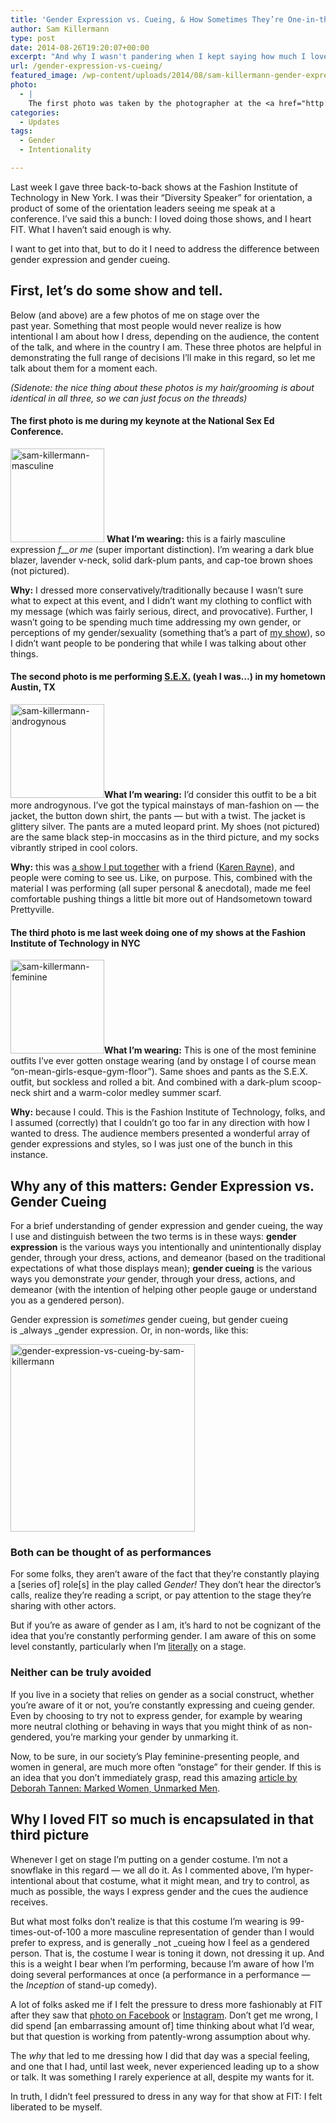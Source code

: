 ```yaml
---
title: 'Gender Expression vs. Cueing, & How Sometimes They’re One-in-the-Same'
author: Sam Killermann
type: post
date: 2014-08-26T19:20:07+00:00
excerpt: "And why I wasn't pandering when I kept saying how much I loved performing at the Fashion Institute of Technology"
url: /gender-expression-vs-cueing/
featured_image: /wp-content/uploads/2014/08/sam-killermann-gender-expression.jpg
photo:
  - |
    The first photo was taken by the photographer at the <a href="http://sexedconference.com" target="_blank">Nat'l Sex Ed Conference</a>. The second by Letitia at <a href="https://www.facebook.com/whitelightexposure" target="_blank">White Light Exposure</a>. The third was posted on <a href="http://instagram.com/fitstudentambassadors" target="_blank">FIT's Student Ambassador Instagram</a>.
categories:
  - Updates
tags:
  - Gender
  - Intentionality

---
```

Last week I gave three back-to-back shows at the Fashion Institute of Technology in New York. I was their &#8220;Diversity Speaker&#8221; for orientation, a product of some of the orientation leaders seeing me speak at a conference. I&#8217;ve said this a bunch: I loved doing those shows, and I heart FIT. What I haven&#8217;t said enough is why.

I want to get into that, but to do it I need to address the difference between gender expression and gender cueing.

## First, let&#8217;s do some show and tell.

Below (and above) are a few photos of me on stage over the past year. Something that most people would never realize is how intentional I am about how I dress, depending on the audience, the content of the talk, and where in the country I am. These three photos are helpful in demonstrating the full range of decisions I&#8217;ll make in this regard, so let me talk about them for a moment each.

_(Sidenote: the nice thing about these photos is my hair/grooming is about identical in all three, so we can just focus on the threads)_

#### The first photo is me during my keynote at the National Sex Ed Conference.

[<img class="alignright wp-image-752 size-thumbnail lazy-load" data-src="//wp-content/uploads/2014/08/sam-killermann-masculine-150x150.jpg" alt="sam-killermann-masculine" width="150" height="150" srcset="/wp-content/uploads/2014/08/sam-killermann-masculine-150x150.jpg 150w, /wp-content/uploads/2014/08/sam-killermann-masculine.jpg 300w" sizes="(max-width: 150px) 100vw, 150px" />][1] **What I&#8217;m wearing:** this is a fairly masculine expression _f__or me_ (super important distinction). I&#8217;m wearing a dark blue blazer, lavender v-neck, solid dark-plum pants, and cap-toe brown shoes (not pictured).

**Why:** I dressed more conservatively/traditionally because I wasn&#8217;t sure what to expect at this event, and I didn&#8217;t want my clothing to conflict with my message (which was fairly serious, direct, and provocative). Further, I wasn&#8217;t going to be spending much time addressing my own gender, or perceptions of my gender/sexuality (something that&#8217;s a part of <a href="http://metrosam.com" target="_blank">my show</a>), so I didn&#8217;t want people to be pondering that while I was talking about other things.

#### The second photo is me performing <a href="http://haveyouseensex.com" target="_blank">S.E.X.</a> (yeah I was&#8230;) in my hometown Austin, TX

[<img class="alignright wp-image-754 size-thumbnail lazy-load" data-src="//wp-content/uploads/2014/08/sam-killermann-androgynous-150x150.jpg" alt="sam-killermann-androgynous" width="150" height="150" srcset="/wp-content/uploads/2014/08/sam-killermann-androgynous-150x150.jpg 150w, /wp-content/uploads/2014/08/sam-killermann-androgynous.jpg 300w" sizes="(max-width: 150px) 100vw, 150px" />][2]**What I&#8217;m wearing:** I&#8217;d consider this outfit to be a bit more androgynous. I&#8217;ve got the typical mainstays of man-fashion on &#8212; the jacket, the button down shirt, the pants &#8212; but with a twist. The jacket is glittery silver. The pants are a muted leopard print. My shoes (not pictured) are the same black step-in moccasins as in the third picture, and my socks vibrantly striped in cool colors.

**Why:** this was <a title="My First Live S.E.X. Show" href="//my-sex-show/" target="_blank">a show I put together</a> with a friend (<a href="http://www.unhushed.net/about-unhushed/dr-karen-rayne/" target="_blank">Karen Rayne</a>), and people were coming to see us. Like, on purpose. This, combined with the material I was performing (all super personal & anecdotal), made me feel comfortable pushing things a little bit more out of Handsometown toward Prettyville.

#### The third photo is me last week doing one of my shows at the Fashion Institute of Technology in NYC

[<img class="alignright size-thumbnail wp-image-753 lazy-load" data-src="//wp-content/uploads/2014/08/sam-killermann-feminine-150x150.jpg" alt="sam-killermann-feminine" width="150" height="150" srcset="/wp-content/uploads/2014/08/sam-killermann-feminine-150x150.jpg 150w, /wp-content/uploads/2014/08/sam-killermann-feminine.jpg 300w" sizes="(max-width: 150px) 100vw, 150px" />][3]**What I&#8217;m wearing:** This is one of the most feminine outfits I&#8217;ve ever gotten onstage wearing (and by onstage I of course mean &#8220;on-mean-girls-esque-gym-floor&#8221;). Same shoes and pants as the S.E.X. outfit, but sockless and rolled a bit. And combined with a dark-plum scoop-neck shirt and a warm-color medley summer scarf.

**Why:** because I could. This is the Fashion Institute of Technology, folks, and I assumed (correctly) that I couldn&#8217;t go too far in any direction with how I wanted to dress. The audience members presented a wonderful array of gender expressions and styles, so I was just one of the bunch in this instance.

## Why any of this matters: Gender Expression vs. Gender Cueing

For a brief understanding of gender expression and gender cueing, the way I use and distinguish between the two terms is in these ways: **gender expression** is the various ways you intentionally and unintentionally display gender, through your dress, actions, and demeanor (based on the traditional expectations of what those displays mean); **gender cueing** is the various ways you demonstrate _your_ gender, through your dress, actions, and demeanor (with the intention of helping other people gauge or understand you as a gendered person).

Gender expression is _sometimes_ gender cueing, but gender cueing is _always _gender expression. Or, in non-words, like this:

[<img class="aligncenter size-medium wp-image-758 lazy-load" data-src="//wp-content/uploads/2014/08/gender-expression-vs-cueing-by-sam-killermann-295x300.jpg" alt="gender-expression-vs-cueing-by-sam-killermann" width="295" height="300" srcset="/wp-content/uploads/2014/08/gender-expression-vs-cueing-by-sam-killermann-295x300.jpg 295w, /wp-content/uploads/2014/08/gender-expression-vs-cueing-by-sam-killermann.jpg 500w" sizes="(max-width: 295px) 100vw, 295px" />][4]

### Both can be thought of as performances

For some folks, they aren&#8217;t aware of the fact that they&#8217;re constantly playing a [series of] role[s] in the play called _Gender!_ They don&#8217;t hear the director&#8217;s calls, realize they&#8217;re reading a script, or pay attention to the stage they&#8217;re sharing with other actors.

But if you&#8217;re as aware of gender as I am, it&#8217;s hard to not be cognizant of the idea that you&#8217;re constantly performing gender. I am aware of this on some level constantly, particularly when I&#8217;m <a href="http://dictionary.reference.com/browse/literally?r=75&src=ref&ch=dic" target="_blank">literally</a> on a stage.

### Neither can be truly avoided

If you live in a society that relies on gender as a social construct, whether you&#8217;re aware of it or not, you&#8217;re constantly expressing and cueing gender. Even by choosing to try not to express gender, for example by wearing more neutral clothing or behaving in ways that you might think of as non-gendered, you&#8217;re marking your gender by unmarking it.

Now, to be sure, in our society&#8217;s Play feminine-presenting people, and women in general, are much more often &#8220;onstage&#8221; for their gender. If this is an idea that you don&#8217;t immediately grasp, read this amazing <a href="http://thesafezoneproject.com/all-star-facilitator-series/marked-vs-unmarked-identities/" target="_blank">article by Deborah Tannen: Marked Women, Unmarked Men</a>.

## Why I loved FIT so much is encapsulated in that third picture

Whenever I get on stage I&#8217;m putting on a gender costume. I&#8217;m not a snowflake in this regard &#8212; we all do it. As I commented above, I&#8217;m hyper-intentional about that costume, what it might mean, and try to control, as much as possible, the ways I express gender and the cues the audience receives.

But what most folks don&#8217;t realize is that this costume I&#8217;m wearing is 99-times-out-of-100 a more masculine representation of gender than I would prefer to express, and is generally _not _cueing how I feel as a gendered person. That is, the costume I wear is toning it down, not dressing it up. And this is a weight I bear when I&#8217;m performing, because I&#8217;m aware of how I&#8217;m doing several performances at once (a performance in a performance &#8212; the _Inception_ of stand-up comedy).

A lot of folks asked me if I felt the pressure to dress more fashionably at FIT after they saw that <a href="https://www.facebook.com/photo.php?fbid=10103999425955258&set=a.10101343291629738.3107772.13727505&type=1&relevant_count=1" target="_blank">photo on Facebook</a> or <a href="http://instagram.com/p/r-FEyhlHuv/?modal=true" target="_blank">Instagram</a>. Don&#8217;t get me wrong, I did spend [an embarrassing amount of] time thinking about what I&#8217;d wear, but that question is working from patently-wrong assumption about why.

The _why_ that led to me dressing how I did that day was a special feeling, and one that I had, until last week, never experienced leading up to a show or talk. It was something I rarely experience at all, despite my wants for it.

In truth, I didn&#8217;t feel pressured to dress in any way for that show at FIT: I felt liberated to be myself.

 [1]: //wp-content/uploads/2014/08/sam-killermann-masculine.jpg
 [2]: //wp-content/uploads/2014/08/sam-killermann-androgynous.jpg
 [3]: //wp-content/uploads/2014/08/sam-killermann-feminine.jpg
 [4]: //wp-content/uploads/2014/08/gender-expression-vs-cueing-by-sam-killermann.jpg